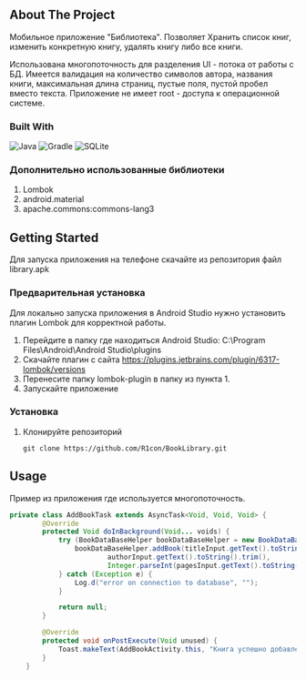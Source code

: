 
<!-- ABOUT THE PROJECT -->
## About The Project
Мобильное приложение "Библиотека". Позволяет Хранить список книг, изменить конкретную книгу, удалять книгу либо все книги.

Использована многопоточность для разделения UI - потока от работы с БД.
Имеется валидация на количество символов автора, названия книги, максимальная длина страниц, пустые поля, пустой пробел вместо текста.
Приложение не имеет root - доступа к операционной системе.

### Built With
![Java](https://img.shields.io/badge/java-%23ED8B00.svg?style=for-the-badge&logo=java&logoColor=white)
![Gradle](https://img.shields.io/badge/Gradle-02303A.svg?style=for-the-badge&logo=Gradle&logoColor=white)
![SQLite](https://img.shields.io/badge/sqlite-%2307405e.svg?style=for-the-badge&logo=sqlite&logoColor=white)

### Дополнительно использованные библиотеки
1. Lombok
2. android.material
3. apache.commons:commons-lang3

<!-- GETTING STARTED -->
## Getting Started
Для запуска приложения на телефоне скачайте из репозитория файл library.apk
### Предварительная установка
Для локально запуска приложения в Android Studio нужно установить плагин Lombok для корректной работы.

1. Перейдите в папку где находиться Android Studio: C:\Program Files\Android\Android Studio\plugins
2. Скачайте плагин с сайта https://plugins.jetbrains.com/plugin/6317-lombok/versions
3. Перенесите папку lombok-plugin в папку из пункта 1.
4. Запускайте приложение

### Установка

1. Клонируйте репозиторий
   ```
   git clone https://github.com/R1con/BookLibrary.git
   ```

<!-- USAGE EXAMPLES -->
## Usage
Пример из приложения где используется многопоточность.
```java
private class AddBookTask extends AsyncTask<Void, Void, Void> {
        @Override
        protected Void doInBackground(Void... voids) {
            try (BookDataBaseHelper bookDataBaseHelper = new BookDataBaseHelper(AddBookActivity.this)) {
                bookDataBaseHelper.addBook(titleInput.getText().toString().trim(),
                        authorInput.getText().toString().trim(),
                        Integer.parseInt(pagesInput.getText().toString().trim()));
            } catch (Exception e) {
                Log.d("error on connection to database", "");
            }

            return null;
        }

        @Override
        protected void onPostExecute(Void unused) {
            Toast.makeText(AddBookActivity.this, "Книга успешно добавлена!", Toast.LENGTH_SHORT).show();
        }
    }
```